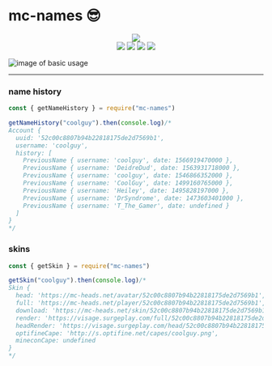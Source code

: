 # mc-names 😎

<p align="center">
  <a href="https://nodei.co/npm/mc-names/"><img src="https://nodei.co/npm/mc-names.png?compact=true"></a><br>
  <a href="https://github.com/tekoh/mc-names/actions/workflows/codeql-analysis.yml"><img src="https://github.com/tekoh/mc-names/actions/workflows/codeql-analysis.yml/badge.svg"></a>
  <a href="https://github.com/tekoh/mc-names/actions/workflows/node.js.yml"><img src="https://github.com/tekoh/mc-names/actions/workflows/node.js.yml/badge.svg"></a>
  <a href="https://github.com/tekoh/mc-names/actions/workflows/ci.yml"><img src="https://github.com/tekoh/mc-names/actions/workflows/ci.yml/badge.svg"></a>
  <a href="https://github.com/tekoh/mc-names/actions/workflows/linting.yml"><img src="https://github.com/tekoh/mc-names/actions/workflows/linting.yml/badge.svg"></a>
</p>

![image of basic usage](https://i.imgur.com/PSYRqQ4.png)

<hr>

### name history
```js
const { getNameHistory } = require("mc-names")

getNameHistory("coolguy").then(console.log)/*
Account {
  uuid: '52c00c8807b94b22818175de2d7569b1',
  username: 'coolguy',
  history: [
    PreviousName { username: 'coolguy', date: 1566919470000 },  
    PreviousName { username: 'DeidreDud', date: 1563931718000 },
    PreviousName { username: 'coolguy', date: 1546866352000 },  
    PreviousName { username: 'CoolGuy', date: 1499160765000 },  
    PreviousName { username: 'Heiley', date: 1495828197000 },   
    PreviousName { username: 'DrSyndrome', date: 1473603401000 },
    PreviousName { username: 'T_The_Gamer', date: undefined }
  ]
}
*/
```

### skins
```js
const { getSkin } = require("mc-names")

getSkin("coolguy").then(console.log)/*
Skin {
  head: 'https://mc-heads.net/avatar/52c00c8807b94b22818175de2d7569b1',
  full: 'https://mc-heads.net/player/52c00c8807b94b22818175de2d7569b1',
  download: 'https://mc-heads.net/skin/52c00c8807b94b22818175de2d7569b1',
  render: 'https://visage.surgeplay.com/full/52c00c8807b94b22818175de2d7569b1',    
  headRender: 'https://visage.surgeplay.com/head/52c00c8807b94b22818175de2d7569b1',
  optifineCape: 'http://s.optifine.net/capes/coolguy.png',
  mineconCape: undefined
}
*/
```
